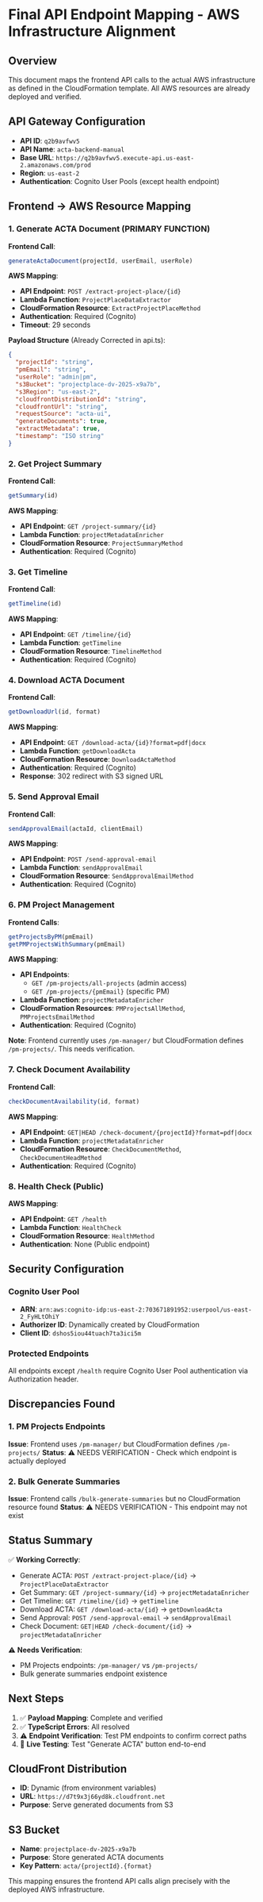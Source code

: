 # Final API Endpoint Mapping - AWS Infrastructure Alignment

## Overview
This document maps the frontend API calls to the actual AWS infrastructure as defined in the CloudFormation template. All AWS resources are already deployed and verified.

## API Gateway Configuration
- **API ID**: `q2b9avfwv5`
- **API Name**: `acta-backend-manual`
- **Base URL**: `https://q2b9avfwv5.execute-api.us-east-2.amazonaws.com/prod`
- **Region**: `us-east-2`
- **Authentication**: Cognito User Pools (except health endpoint)

## Frontend → AWS Resource Mapping

### 1. Generate ACTA Document (PRIMARY FUNCTION)
**Frontend Call**:
```typescript
generateActaDocument(projectId, userEmail, userRole)
```

**AWS Mapping**:
- **API Endpoint**: `POST /extract-project-place/{id}`
- **Lambda Function**: `ProjectPlaceDataExtractor`
- **CloudFormation Resource**: `ExtractProjectPlaceMethod`
- **Authentication**: Required (Cognito)
- **Timeout**: 29 seconds

**Payload Structure** (Already Corrected in api.ts):
```json
{
  "projectId": "string",
  "pmEmail": "string", 
  "userRole": "admin|pm",
  "s3Bucket": "projectplace-dv-2025-x9a7b",
  "s3Region": "us-east-2",
  "cloudfrontDistributionId": "string",
  "cloudfrontUrl": "string",
  "requestSource": "acta-ui",
  "generateDocuments": true,
  "extractMetadata": true,
  "timestamp": "ISO string"
}
```

### 2. Get Project Summary
**Frontend Call**:
```typescript
getSummary(id)
```

**AWS Mapping**:
- **API Endpoint**: `GET /project-summary/{id}`
- **Lambda Function**: `projectMetadataEnricher`
- **CloudFormation Resource**: `ProjectSummaryMethod`
- **Authentication**: Required (Cognito)

### 3. Get Timeline
**Frontend Call**:
```typescript
getTimeline(id)
```

**AWS Mapping**:
- **API Endpoint**: `GET /timeline/{id}`
- **Lambda Function**: `getTimeline`
- **CloudFormation Resource**: `TimelineMethod`
- **Authentication**: Required (Cognito)

### 4. Download ACTA Document
**Frontend Call**:
```typescript
getDownloadUrl(id, format)
```

**AWS Mapping**:
- **API Endpoint**: `GET /download-acta/{id}?format=pdf|docx`
- **Lambda Function**: `getDownloadActa`
- **CloudFormation Resource**: `DownloadActaMethod`
- **Authentication**: Required (Cognito)
- **Response**: 302 redirect with S3 signed URL

### 5. Send Approval Email
**Frontend Call**:
```typescript
sendApprovalEmail(actaId, clientEmail)
```

**AWS Mapping**:
- **API Endpoint**: `POST /send-approval-email`
- **Lambda Function**: `sendApprovalEmail`
- **CloudFormation Resource**: `SendApprovalEmailMethod`
- **Authentication**: Required (Cognito)

### 6. PM Project Management
**Frontend Calls**:
```typescript
getProjectsByPM(pmEmail)
getPMProjectsWithSummary(pmEmail)
```

**AWS Mapping**:
- **API Endpoints**: 
  - `GET /pm-projects/all-projects` (admin access)
  - `GET /pm-projects/{pmEmail}` (specific PM)
- **Lambda Function**: `projectMetadataEnricher`
- **CloudFormation Resources**: `PMProjectsAllMethod`, `PMProjectsEmailMethod`
- **Authentication**: Required (Cognito)

**Note**: Frontend currently uses `/pm-manager/` but CloudFormation defines `/pm-projects/`. This needs verification.

### 7. Check Document Availability
**Frontend Call**:
```typescript
checkDocumentAvailability(id, format)
```

**AWS Mapping**:
- **API Endpoint**: `GET|HEAD /check-document/{projectId}?format=pdf|docx`
- **Lambda Function**: `projectMetadataEnricher`
- **CloudFormation Resource**: `CheckDocumentMethod`, `CheckDocumentHeadMethod`
- **Authentication**: Required (Cognito)

### 8. Health Check (Public)
**AWS Mapping**:
- **API Endpoint**: `GET /health`
- **Lambda Function**: `HealthCheck`
- **CloudFormation Resource**: `HealthMethod`
- **Authentication**: None (Public endpoint)

## Security Configuration

### Cognito User Pool
- **ARN**: `arn:aws:cognito-idp:us-east-2:703671891952:userpool/us-east-2_FyHLtOhiY`
- **Authorizer ID**: Dynamically created by CloudFormation
- **Client ID**: `dshos5iou44tuach7ta3ici5m`

### Protected Endpoints
All endpoints except `/health` require Cognito User Pool authentication via Authorization header.

## Discrepancies Found

### 1. PM Projects Endpoints
**Issue**: Frontend uses `/pm-manager/` but CloudFormation defines `/pm-projects/`
**Status**: ⚠️ NEEDS VERIFICATION - Check which endpoint is actually deployed

### 2. Bulk Generate Summaries
**Issue**: Frontend calls `/bulk-generate-summaries` but no CloudFormation resource found
**Status**: ⚠️ NEEDS VERIFICATION - This endpoint may not exist

## Status Summary

✅ **Working Correctly**:
- Generate ACTA: `POST /extract-project-place/{id}` → `ProjectPlaceDataExtractor`
- Get Summary: `GET /project-summary/{id}` → `projectMetadataEnricher`
- Get Timeline: `GET /timeline/{id}` → `getTimeline`
- Download ACTA: `GET /download-acta/{id}` → `getDownloadActa`
- Send Approval: `POST /send-approval-email` → `sendApprovalEmail`
- Check Document: `GET|HEAD /check-document/{id}` → `projectMetadataEnricher`

⚠️ **Needs Verification**:
- PM Projects endpoints: `/pm-manager/` vs `/pm-projects/`
- Bulk generate summaries endpoint existence

## Next Steps

1. ✅ **Payload Mapping**: Complete and verified
2. ✅ **TypeScript Errors**: All resolved
3. ⚠️ **Endpoint Verification**: Test PM endpoints to confirm correct paths
4. 🔄 **Live Testing**: Test "Generate ACTA" button end-to-end

## CloudFront Distribution
- **ID**: Dynamic (from environment variables)
- **URL**: `https://d7t9x3j66yd8k.cloudfront.net`
- **Purpose**: Serve generated documents from S3

## S3 Bucket
- **Name**: `projectplace-dv-2025-x9a7b`
- **Purpose**: Store generated ACTA documents
- **Key Pattern**: `acta/{projectId}.{format}`

This mapping ensures the frontend API calls align precisely with the deployed AWS infrastructure.
